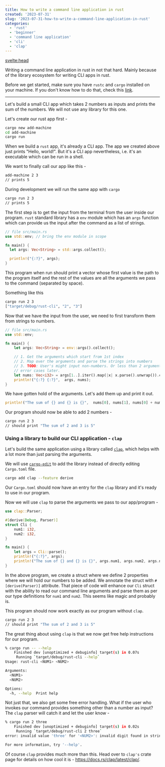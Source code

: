 ```yaml
---
title: How to write a command line application in rust
created: '2023-07-31'
slug: '2023-07-31-how-to-write-a-command-line-application-in-rust'
categories:
  - 'rust'
  - 'beginner'
  - 'command line application'
  - 'cli'
  - 'clap'
---
```


<svelte:head>

  <title>How to write a command line application in rust</title>
</svelte:head>

Writing a command line application in rust in not that hard. Mainly because of the library ecosystem for writing CLI apps in rust.

Before we get started, make sure you have `rustc` and `cargo` installed on your machine. If you don't know how to do that, check this [link](/blog/2023-07-31-rust-quick-setup-macos).

---

Let's build a small CLI app which takes 2 numbers as inputs and prints the sum of the numbers. We will not use any library for this one.

Let's create our rust app first -

```bash
cargo new add-machine
cd add-machine
cargo run
```

When we build a `rust` app, it's already a CLI app. The app we created above just prints "Hello, world!". But it's a CLI app nevertheless, i.e. it's an executable which can be run in a shell.

We want to finally call our app like this -

```bash
add-machine 2 3
// prints 5
```

During development we will run the same app with `cargo`

```bash
cargo run 2 3
// prints 5
```

The first step is to get the input from the terminal from the user inside our program. `rust` standard library has a `env` module which has an `args` function which can provide us the input after the command as a list of strings.

```rust
// file src/main.rs
use std::env; // bring the env module in scope

fn main() {
  let args: Vec<String> = std::args.collect();

  println!("{:?}", args);
}
```

This program when run should print a vector whose first value is the path to the program itself and the rest of the values are all the arguments we pass to the command (separated by space).

Something like this

```bash
cargo run 2 3
["target/debug/rust-cli", "2", "3"]
```

Now that we have the input from the user, we need to first transform them from strings to numbers.

```rust
// file src/main.rs
use std::env;

fn main() {
    let args: Vec<String> = env::args().collect();

    // 1. Get the arguments which start from 1st index
    // 2. Map over the arguments and parse the strings into numbers
    // 3. TODO: User's might input non-numbers. Or less than 2 arguments. Hanlde those
    // error cases later.
    let nums: Vec<i32> = args[1..].iter().map(|x| x.parse().unwrap()).collect();
    println!("{:?} {:?}",  args, nums);
}
```

We have gotten hold of the arguments. Let's add them up and print it out.

```rust
println!("The sum of {} and {} is {}",  nums[0], nums[1], nums[0] + nums[1]);

```

Our program should now be able to add 2 numbers -

```bash
cargo run 2 3
// should print "The sum of 2 and 3 is 5"
```

### Using a library to build our CLI application - `clap`

Let's build the same application using a library called [`clap`](https://docs.rs/clap/latest/clap/), which helps with a lot more than just parsing the arguments.

We will use [`cargo-edit`](https://github.com/killercup/cargo-edit) to add the library instead of directly editing `Cargo.toml` file.

```bash
cargo add clap --feature derive
```

Our `Cargo.toml` should now have an entry for the `clap` library and it's ready to use in our program.

Now we will use `clap` to parse the arguments we pass to our app/program -

```rust
use clap::Parser;

#[derive(Debug, Parser)]
struct Cli {
    num1: i32,
    num2: i32,
}

fn main() {
    let args = Cli::parse();
    println!("{:?}", args);
    println!("The sum of {} and {} is {}", args.num1, args.num2, args.num1 + args.num2);
}
```

In the above program, we create a struct where we define 2 properties where we will hold our numbers to be added. We annotate the struct with `#[derive(Parser)]` attribute. That piece of code will enhance our `Cli` struct with the ability to read our command line arguments and parse them as per our type definitions for `num1` and `num2`. This seems like magic and probably is.

This program should now work exactly as our program without `clap`.

```bash
cargo run 2 3
// should print "The sum of 2 and 3 is 5"
```

The great thing about using `clap` is that we now get free help instructions for our program.

```bash
% cargo run -- --help
    Finished dev [unoptimized + debuginfo] target(s) in 0.07s
     Running `target/debug/rust-cli --help`
Usage: rust-cli <NUM1> <NUM2>

Arguments:
  <NUM1>
  <NUM2>

Options:
  -h, --help  Print help
```

Not just that, we also get some free error handling. What if the user who invokes our command provides something other than a number as input? The `clap` parser will catch it and let the user know -

```bash
% cargo run 2 three
    Finished dev [unoptimized + debuginfo] target(s) in 0.02s
     Running `target/debug/rust-cli 2 three`
error: invalid value 'three' for '<NUM2>': invalid digit found in string

For more information, try '--help'.
```

Of course `clap` provides much more than this. Head over to `clap's` crate page for details on how cool it is - https://docs.rs/clap/latest/clap/.
